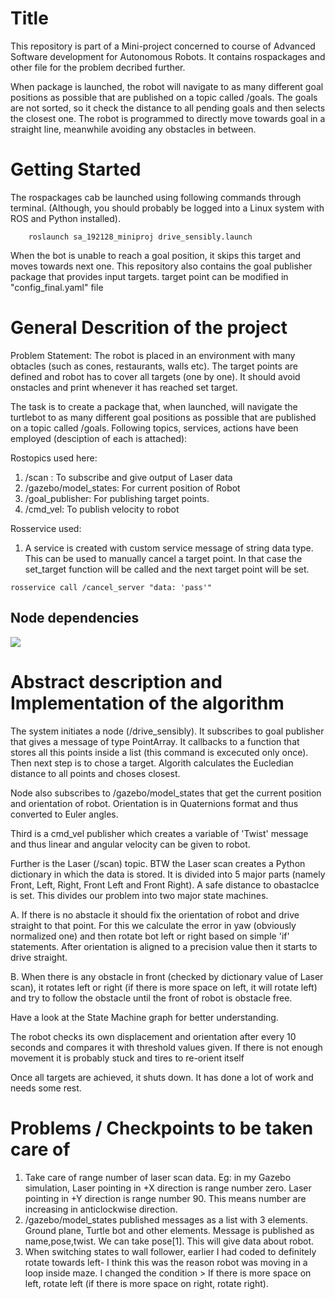 # Title
This repository is part of a Mini-project concerned to course of Advanced Software development for Autonomous Robots. It contains rospackages and other file for the problem decribed further.

When package is launched, the robot will navigate to as many different goal positions as possible that are published on a topic called /goals. The goals are not sorted, so it check the distance to all pending goals and then selects the closest one.
The robot is programmed to directly move towards goal in a straight line, meanwhile avoiding any obstacles in between.

# Getting Started
The rospackages cab be launched using following commands through terminal. (Although, you should probably be logged into a Linux system with ROS and Python installed).

```
    roslaunch sa_192128_miniproj drive_sensibly.launch
```
When the bot is unable to reach a goal position, it skips this target and moves towards next one.
This repository also contains the goal publisher package that provides input targets. target point can be modified in "config_final.yaml" file


# General Descrition of the project

Problem Statement: The robot is placed in an environment with many obtacles (such as cones, restaurants, walls etc). The target points are defined and robot has to cover all targets (one by one). It should avoid onstacles and print whenever it has reached set target.

The task is to create a package that, when launched, will navigate the turtlebot to as many different goal positions as possible that are published on a topic called /goals.
Following topics, services, actions have been employed (desciption of each is attached):

Rostopics used here: 

1. /scan : To subscribe and give output of Laser data
2. /gazebo/model_states: For current position of Robot
3. /goal_publisher: For publishing target points.
4. /cmd_vel: To publish velocity to robot

Rosservice used:

1. A service is created with custom service message of string data type. This can be used to manually cancel a target point. In that case the set_target function will be called and the next target point will be set.

```
rosservice call /cancel_server "data: 'pass'" 
```

## Node dependencies

![](images/node_dependency.png) 

# Abstract description and Implementation of the algorithm

The system initiates a node (/drive_sensibly). It subscribes to goal publisher that gives a message of type PointArray. It callbacks to a function that stores all this points inside a list (this command is excecuted only once). Then next step is to chose a target. Algorith calculates the Eucledian distance to all points and choses closest.

Node also subscribes to /gazebo/model_states that get the current position and orientation of robot. Orientation is in Quaternions format and thus converted to Euler angles.

Third is a cmd_vel publisher which creates a variable of 'Twist' message and thus linear and angular velocity can be given to robot.

Further is the Laser (/scan) topic. BTW the Laser scan creates a Python dictionary in which the data is stored. It is divided into 5 major parts (namely Front, Left, Right, Front Left and Front Right). A safe distance to obastaclce is set.
This divides our problem into two major state machines.

A. If there is no abstacle it should fix the orientation of robot and drive straight to that point. For this we calculate the error in yaw (obviously normalized one) and then rotate bot left or right based on simple 'if' statements. After orientation is aligned to a precision value then it starts to drive straight.

B. When there is any obstacle in front (checked by dictionary value of Laser scan), it rotates left or right (if there is more space on left, it will rotate left) and try to follow the obstacle until the front of robot is obstacle free.

Have a look at the State Machine graph for better understanding.

The robot checks its own displacement and orientation after every 10 seconds and compares it with threshold values given. If there is not enough movement it is probably stuck and tires to re-orient itself

Once all targets are achieved, it shuts down. It has done a lot of work and needs some rest.


# Problems / Checkpoints to be taken care of

1. Take care of range number of laser scan data. Eg: in my Gazebo simulation, Laser pointing in +X direction is range number zero. Laser pointing in +Y direction is range number 90. This means number are increasing in anticlockwise direction.
2. /gazebo/model_states published messages as a list with 3 elements. Ground plane, Turtle bot and other elements. Message is published as name,pose,twist. We can take pose[1]. This will give data about robot.
3. When switching states to wall follower, earlier I had coded to definitely rotate towards left- I think this was the reason robot was moving in a loop inside maze. I changed the condition > If there is more space on left, rotate left (if there is more space on right, rotate right).


